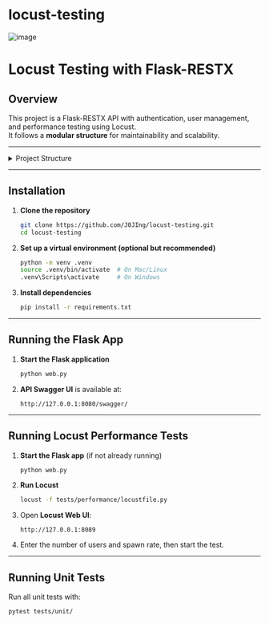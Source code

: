 # locust-testing

![image](https://github.com/user-attachments/assets/0dd8cefd-3b77-42a3-b0de-b3e5cfb1784b)


# Locust Testing with Flask-RESTX

## Overview
This project is a Flask-RESTX API with authentication, user management, and performance testing using Locust.  
It follows a **modular structure** for maintainability and scalability.

---
<details>
<summary>Project Structure</summary>
<br>

```
locust-testing/
│—— api/                  # API modules
│   ├—— v1/               # Version 1 of API
│   │   ├—— auth/         # Authentication-related routes
│   │   │   ├—— __init__.py
│   │   │   └—— login.py
│
│—— entity/               # Data entities/models
│   ├—— __init__.py
│   └—— user.py
│
│—— controllers/          # Controllers handle request parsing
│   ├—— __init__.py
│   └—— parser.py         # Defines request parsers
│
│—— services/             # Business logic layer
│   ├—— __init__.py
│   ├—— authService.py    # Handles authentication logic
│   └—— userService.py    # Handles user-related logic
│
│—— tests/                # Testing folder
│   ├—— performance/      # Performance tests (Locust)
│   └—— unit/             # Unit tests (Pytest)
│
│—— .gitignore            # Files to ignore in Git
│—— README.md             # Project documentation
│—— requirements.txt      # Python dependencies
│—— web.py                # Main Flask application
```

</details>

---

## Installation

1. **Clone the repository**
   ```bash
   git clone https://github.com/J0JIng/locust-testing.git
   cd locust-testing
   ```

2. **Set up a virtual environment (optional but recommended)**
   ```bash
   python -m venv .venv
   source .venv/bin/activate  # On Mac/Linux
   .venv\Scripts\activate     # On Windows
   ```

3. **Install dependencies**
   ```bash
   pip install -r requirements.txt
   ```

---

## Running the Flask App

1. **Start the Flask application**
   ```bash
   python web.py
   ```
2. **API Swagger UI** is available at:
   ```
   http://127.0.0.1:8080/swagger/
   ```

---

## Running Locust Performance Tests

1. **Start the Flask app** (if not already running)
   ```bash
   python web.py
   ```
2. **Run Locust**
   ```bash
   locust -f tests/performance/locustfile.py
   ```
3. Open **Locust Web UI**:
   ```
   http://127.0.0.1:8089
   ```
4. Enter the number of users and spawn rate, then start the test.

---

## Running Unit Tests

Run all unit tests with:
```bash
pytest tests/unit/
```

